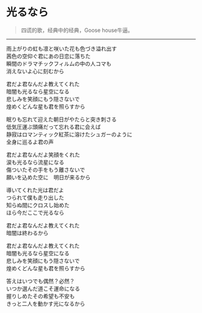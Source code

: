 # 光るなら

> 四谎的歌，经典中的经典，Goose house牛逼。

---

<div class='lyrics'>

<p>
雨上がりの虹も凛と咲いた花も色づき溢れ出す<br/>
茜色の空仰ぐ君にあの日恋に落ちた<br/>
瞬間のドラマチックフィルムの中の人コマも<br/>
消えないよ心に刻むから<br/>
</p>

<p>
君だよ君なんだよ教えてくれた<br/>
暗闇も光るなら星空になる<br/>
悲しみを笑顔にもう隠さないで<br/>
煌めくどんな星も君を照らすから<br/>
</p>

<p>
眠りも忘れて迎えた朝日がやたらと突き刺さる<br/>
低気圧運ぶ頭痛だって忘れる君に会えば<br/>
静寂はロマンティック紅茶に溶けたシュガーのように<br/>
全身に巡るよ君の声<br/>
</p>

<p>
君だよ君なんだよ笑顔をくれた<br/>
涙も光るなら流星になる<br/>
傷ついたその手をもう離さないで<br/>
願いを込めた空に　明日が来るから<br/>
</p>

<p>
導いてくれた光は君だよ<br/>
つられて僕も走り出した<br/>
知らぬ間にクロスし始めた<br/>
ほら今だここで光るなら<br/>
</p>

<p>
君だよ君なんだよ教えてくれた<br/>
暗闇は終わるから<br/>
</p>

<p>
君だよ君なんだよ教えてくれた<br/>
暗闇も光るなら星空になる<br/>
悲しみを笑顔にもう隠さないで<br/>
煌めくどんな星も君を照らすから<br/>
</p>

<p>
答えはいつでも偶然？必然？<br/>
いつか選んだ道こそ運命になる<br/>
握りしめたその希望も不安も<br/>
きっと二人を動かす光になるから<br/>
</p>

</div>
